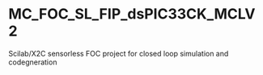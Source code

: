 # MC_FOC_SL_FIP_dsPIC33CK_MCLV2
Scilab/X2C sensorless FOC project for closed loop simulation and codegneration
